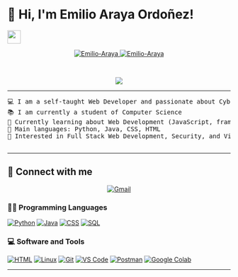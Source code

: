 # 👋 Hi, I'm **Emilio Araya Ordoñez!**
  <a href="https://github.com/Emilio-Araya" target="_self">
    <img src="https://media.giphy.com/media/hvRJCLFzcasrR4ia7z/giphy.gif" width="30">
  </a>
</h1>
<p align="center">
  <a href="https://github.com/Emilio-Araya">
    <img src="https://komarev.com/ghpvc/?username=Emilio-Araya&label=Profile%20views&color=0e75b6&style=flat" alt="Emilio-Araya" />
  </a>
  <a href="https://github.com/Emilio-Araya">
    <img src="https://img.shields.io/github/followers/Emilio-Araya?label=Followers" alt="Emilio-Araya" />
  </a>
</p>
<br/>
<p align="center">
  <a href="https://github.com/Emilio-Araya">
    <img src="https://readme-typing-svg.herokuapp.com?lines=Computer+Science+Student;Web+Developer;Cybersecurity+Enthusiast;Learning+Machine+Learning&center=true&width=380&height=45">
  </a>
</p>

<hr>

<pre>
💻 I am a self-taught Web Developer and passionate about Cybersecurity
📚 I am currently a student of Computer Science
🌱 Currently learning about Web Development (JavaScript, frameworks) and Cybersecurity
🌟 Main languages: Python, Java, CSS, HTML
🚩 Interested in Full Stack Web Development, Security, and Virtual Machines

</pre>
<hr>

## 🤝 Connect with me
<p align="center">
  <a href="mailto:emiliolokillo611@gmail.com"><img src="https://img.shields.io/badge/gmail-%23EA4335.svg?style=plastic&logo=gmail&logoColor=white" alt="Gmail"/></a>
  
</p>



### 👨‍💻 Programming Languages

<p>
  <a href="https://github.com/Emilio-Araya"><img alt="Python" src="https://img.shields.io/badge/Python%20-%2314354C.svg?logo=python&logoColor=white"></a>
  <a href="https://github.com/Emilio-Araya"><img alt="Java" src="https://img.shields.io/badge/Java%20-%23F7DF1E.svg?logo=java&logoColor=black"></a>
  <a href="https://github.com/Emilio-Araya"><img alt="CSS" src="https://img.shields.io/badge/CSS%20-%2314354C.svg?logo=css&logoColor=white"></a>   
  <a href="https://github.com/Emilio-Araya"><img alt="SQL" src="https://img.shields.io/badge/SQL%20-%23457F5A.svg?logo=postgresql&logoColor=white"></a>
</p>


### 💻 Software and Tools

<p>
   <a href="https://github.com/Emilio-Araya"><img alt="HTML" src="https://img.shields.io/badge/HTML%20-%2314354C.svg?logo=html&logoColor=white"></a>
  <a href="https://github.com/Emilio-Araya"><img alt="Linux" src="https://img.shields.io/badge/Linux%20-%2314354C.svg?logo=linux&logoColor=white"></a>
  <a href="https://github.com/Emilio-Araya"><img alt="Git" src="https://img.shields.io/badge/Git%20-%23F05033.svg?logo=git&logoColor=white"></a>
  <a href="https://github.com/Emilio-Araya"><img alt="VS Code" src="https://img.shields.io/badge/VS%20Code-%23007ACC.svg?logo=visual-studio-code&logoColor=white"></a>
  <a href="https://github.com/Emilio-Araya"><img alt="Postman" src="https://img.shields.io/badge/Postman-FF6C37?logo=postman&logoColor=white"></a>
  <a href="https://github.com/Emilio-Araya"><img alt="Google Colab" src="https://img.shields.io/badge/Colab-00b56a.svg?logo=google-colab&logoColor=white"></a>
</p>

---




